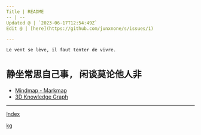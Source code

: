 ```yaml
---
Title | README
-- | --
Updated @ | `2023-06-17T12:54:49Z`
Edit @ | [here](https://github.com/junxnone/s/issues/1)

---
```

`Le vent se lève, ‌‍‍‌‍​‌‌‍​‍‌‌‌‌​‌‌‍‍‍​‌‍‍‍‍​‌‍‍‍‍​‌‍‍‌‍​‌‌‍​‍‍‌‌‌​‌‌‍‍‍​‌‌‌‍‍​‌‍‍‍‍​‌‍‍‌‍​‌‌‍​‌‌‌‌‍​‌‌‍‌​‍‌‌‌‌​‍‍‍‍‍​‍‍‍​‍‌​‌​‌‌‌​‌‌‌‌​‌‌‍il faut tenter de vivre.`

# `静坐常思自己事, 闲谈莫论他人非`




- [Mindmap - Markmap](https://junxnone.github.io/s/markmap.html?md=https://junxnone.github.io/s/_sidebar.md)
- [3D Knowledge Graph](https://junxnone.github.io/s/kg)

---

[Index](_sidebar.md ':include')

[kg](https://junxnone.github.io/s/kg ':include :type=iframe width=100% height=800px')


